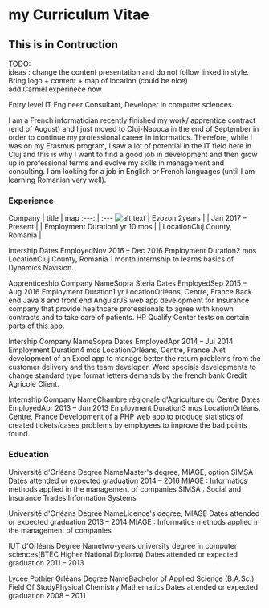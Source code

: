 # my Curriculum Vitae

## This is in Contruction

TODO:  
ideas : change the content presentation and do not follow linked in style. Bring logo + content + map of location (could be nice)  
add Carmel experinece now

Entry level IT Engineer Consultant, Developer in computer sciences.  

I am a French informatician recently finished my work/ apprentice contract (end of August) and I just moved to Cluj-Napoca in the end of September in order to continue my professional career in informatics. Therefore, while I was on my Erasmus program, I saw a lot of potential in the IT field here in Cluj and this is why I want to find a good job in development and then grow up in professional terms and evolve my skills in management and consulting.
I am looking for a job in English or French languages (until I am learning Romanian very well).

### Experience

Company | title | map
:---: | :---
![alt text](/assets/evozon-logo.jpeg "My logo") | Evozon 2years |
  | Jan 2017 – Present |
  | Employment Duration1 yr 10 mos |
  | LocationCluj County, Romania |

Intership
Dates EmployedNov 2016 – Dec 2016
Employment Duration2 mos
LocationCluj County, Romania
1 month internship to learns basics of Dynamics Navision.

Apprenticeship
Company NameSopra Steria
Dates EmployedSep 2015 – Aug 2016
Employment Duration1 yr
LocationOrléans, Centre, France
Back end Java 8 and front end AngularJS web app development for Insurance company that provide healthcare professionals to agree with known contracts and to take care of patients. 
HP Qualify Center tests on certain parts of this app.

Intership
Company NameSopra
Dates EmployedApr 2014 – Jul 2014
Employment Duration4 mos
LocationOrléans, Centre, France
.Net development of an Excel app to manage better the return problems from the customer delivery and the team developer. 
Word specials developments to change standard type format letters demands by the french bank Credit Agricole Client.

Internship
Company NameChambre régionale d'Agriculture du Centre
Dates EmployedApr 2013 – Jun 2013
Employment Duration3 mos
LocationOrléans, Centre, France
Development of a PHP web app to produce statistics of created tickets/cases problems by employees to improve the bad points found.


### Education

Université d'Orléans
Degree NameMaster's degree, MIAGE, option SIMSA
Dates attended or expected graduation 2014 – 2016
MIAGE : Informatics methods applied in the management of companies
SIMSA : Social and Insurance Trades Information Systems

Université d'Orléans
Degree NameLicence's degree, MIAGE
Dates attended or expected graduation 2013 – 2014
MIAGE : Informatics methods applied in the management of companies

IUT d'Orléans
Degree Nametwo-years university degree in computer sciences(BTEC Higher National Diploma)
Dates attended or expected graduation 2011 – 2013

Lycée Pothier Orléans
Degree NameBachelor of Applied Science (B.A.Sc.) Field Of StudyPhysical Chemistry Mathematics
Dates attended or expected graduation 2008 – 2011